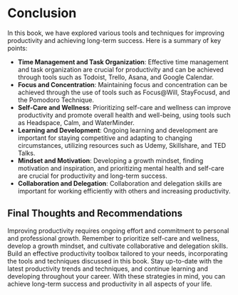 # Conclusion

In this book, we have explored various tools and techniques for improving productivity and achieving long-term success. Here is a summary of key points:

* **Time Management and Task Organization**: Effective time management and task organization are crucial for productivity and can be achieved through tools such as Todoist, Trello, Asana, and Google Calendar.
* **Focus and Concentration**: Maintaining focus and concentration can be achieved through the use of tools such as Focus@Will, StayFocusd, and the Pomodoro Technique.
* **Self-Care and Wellness**: Prioritizing self-care and wellness can improve productivity and promote overall health and well-being, using tools such as Headspace, Calm, and WaterMinder.
* **Learning and Development**: Ongoing learning and development are important for staying competitive and adapting to changing circumstances, utilizing resources such as Udemy, Skillshare, and TED Talks.
* **Mindset and Motivation**: Developing a growth mindset, finding motivation and inspiration, and prioritizing mental health and self-care are crucial for productivity and long-term success.
* **Collaboration and Delegation**: Collaboration and delegation skills are important for working efficiently with others and increasing productivity.

Final Thoughts and Recommendations
-------------------------------------------

Improving productivity requires ongoing effort and commitment to personal and professional growth. Remember to prioritize self-care and wellness, develop a growth mindset, and cultivate collaborative and delegation skills. Build an effective productivity toolbox tailored to your needs, incorporating the tools and techniques discussed in this book. Stay up-to-date with the latest productivity trends and techniques, and continue learning and developing throughout your career. With these strategies in mind, you can achieve long-term success and productivity in all aspects of your life.
